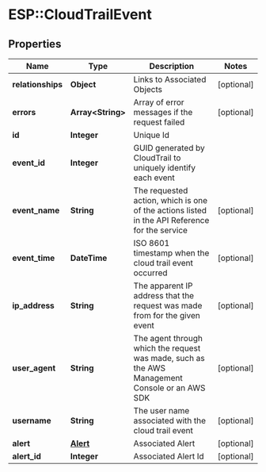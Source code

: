 # ESP::CloudTrailEvent

## Properties
Name | Type | Description | Notes
------------ | ------------- | ------------- | -------------
**relationships** | **Object** | Links to Associated Objects | [optional] 
**errors** | **Array&lt;String&gt;** | Array of error messages if the request failed | [optional] 
**id** | **Integer** | Unique Id | 
**event_id** | **Integer** | GUID generated by CloudTrail to uniquely identify each event | 
**event_name** | **String** | The requested action, which is one of the actions listed in the API Reference for the service | [optional] 
**event_time** | **DateTime** | ISO 8601 timestamp when the cloud trail event occurred | [optional] 
**ip_address** | **String** | The apparent IP address that the request was made from for the given event | [optional] 
**user_agent** | **String** | The agent through which the request was made, such as the AWS Management Console or an AWS SDK | [optional] 
**username** | **String** | The user name associated with the cloud trail event | [optional] 
**alert** | [**Alert**](Alert.md) | Associated Alert | [optional] 
**alert_id** | **Integer** | Associated Alert Id | [optional] 


